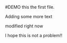 #DEMO
this the first file.

Adding some more text



modified right now


I hope this is not  a problem!!